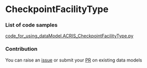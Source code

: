 # CheckpointFacilityType

### List of code samples 

<!-- 50-List of code -->

<!-- [code entry](link) -->
[code_for_using_dataModel.ACRIS_CheckpointFacilityType.py](https://github.com/smart-data-models/dataModel.ACRIS/blob/master/CheckpointFacilityType/code/code_for_using_dataModel.ACRIS_CheckpointFacilityType.py)


<!-- /50-List of code -->

### Contribution
You can raise an [issue](https://github.com/smart-data-models/dataModel.ACRIS/issues) or submit your [PR](https://github.com/smart-data-models/dataModel.ACRIS/pulls) on existing data models
